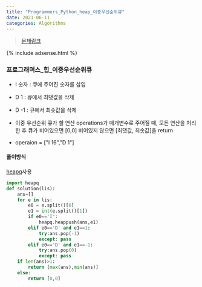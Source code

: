 ```yaml
---
title: "Programmers_Python_heap_이중우선순위큐"
date: 2021-06-11
categories: Algorithms
---
```

> [문제링크](https://programmers.co.kr/learn/courses/30/parts/12117)


{% include adsense.html %}


### 프로그래머스_힙_이중우선순위큐
- I 숫자	: 큐에 주어진 숫자를 삽입
- D 1	   : 큐에서 최댓값을 삭제 
- D -1	 : 큐에서 최솟값을 삭제

- 이중 우선순위 큐가 할 연산 operations가 매개변수로 주어질 때, 모든 연산을 처리한 후 큐가 비어있으면 [0,0] 비어있지 않으면 [최댓값, 최솟값]을 return

- operaion = ["I 16","D 1"]
#### 풀이방식
[heapq](https://docs.python.org/3/library/heapq.html)사용

```python
import heapq
def solution(lis):
    ans=[]
    for e in lis:
        e0 = e.split()[0]
        e1 = int(e.split()[1])
        if e0=='I':
            heapq.heappush(ans,e1)
        elif e0=='D' and e1==1:
            try:ans.pop(-1)
            except: pass
        elif e0=='D' and e1==-1:
            try:ans.pop(0)
            except: pass
    if len(ans)>1:
        return [max(ans),min(ans)]
    else:
        return [0,0]
```
